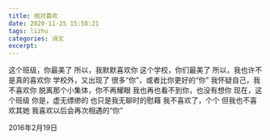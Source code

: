 ```yaml
---
title: 相对喜欢
date: 2020-11-25 15:58:21
tags: lizhu
categories: 诗文
excerpt: 
---
```

这个班级，你最美了
所以，我默默喜欢你
这个学校，你们最美了
所以，我也许不是真的喜欢你
学校外，又出现了
很多“你”，或者比你更好的“你”
我怀疑自己，我不喜欢你
脱离那个小集体，你不再耀眼
我也再也看不到你，也没有想你
现在，这个班级
你是，虚无缥缈的
也只是我无聊时的慰藉
我不喜欢了，个个
但我也不喜欢其她
我喜欢以后会再次相遇的“你”

2016年2月19日
